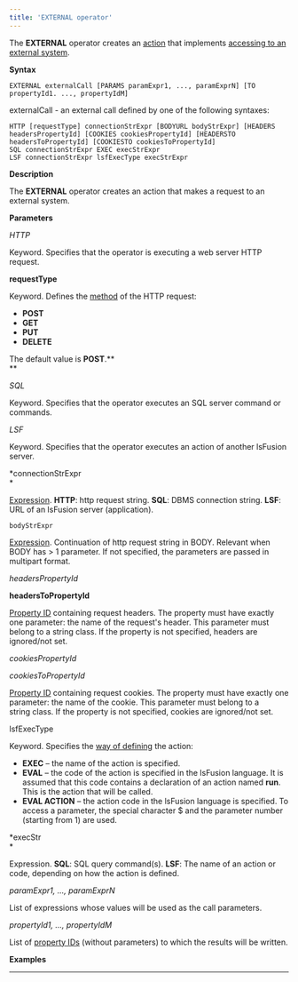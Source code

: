 ```yaml
---
title: 'EXTERNAL operator'
---
```


The **EXTERNAL** operator creates an [action](Actions.md) that implements [accessing to an external system](Access_to_an_external_system_EXTERNAL_.md). 

**Syntax**

    EXTERNAL externalCall [PARAMS paramExpr1, ..., paramExprN] [TO propertyId1. ..., propertyIdM]

externalCall - an external call defined by one of the following syntaxes:

    HTTP [requestType] connectionStrExpr [BODYURL bodyStrExpr] [HEADERS headersPropertyId] [COOKIES cookiesPropertyId] [HEADERSTO headersToPropertyId] [COOKIESTO cookiesToPropertyId]
    SQL connectionStrExpr EXEC execStrExpr
    LSF connectionStrExpr lsfExecType execStrExpr

**Description**

The **EXTERNAL** operator creates an action that makes a request to an external system.

**Parameters**

*HTTP*

Keyword. Specifies that the operator is executing a web server HTTP request.

**requestType**

Keyword. Defines the [method](https://ru.wikipedia.org/wiki/HTTP#%D0%9C%D0%B5%D1%82%D0%BE%D0%B4%D1%8B) of the HTTP request:

-   **POST**
-   **GET**
-   **PUT**
-   **DELETE**

The default value is **POST**.**  
**

*SQL*

Keyword. Specifies that the operator executes an SQL server command or commands.

*LSF*

Keyword. Specifies that the operator executes an action of another lsFusion server.

*connectionStrExpr  
*

[Expression](Expression.md). ****HTTP****: http request string. **SQL**: DBMS connection string. **LSF**: URL of an lsFusion server (application).

    bodyStrExpr

[Expression](Expression.md). Continuation of http request string in BODY. Relevant when BODY has &gt; 1 parameter. If not specified, the parameters are passed in multipart format.

*headersPropertyId*

**headersToPropertyId**

[Property ID](IDs_1573053.html#IDs-propertyid) containing request headers. The property must have exactly one parameter: the name of the request's header. This parameter must belong to a string class. If the property is not specified, headers are ignored/not set.

*cookiesPropertyId*

*cookiesToPropertyId*

[Property ID](IDs_1573053.html#IDs-propertyid) containing request cookies. The property must have exactly one parameter: the name of the cookie. This parameter must belong to a string class. If the property is not specified, cookies are ignored/not set.

lsfExecType

Keyword. Specifies the [way of defining](Access-from-an-external-system_51216539.html#Accessfromanexternalsystem-actiontype) the action:

-   **EXEC** – the name of the action is specified.
-   **EVAL** – the code of the action is specified in the lsFusion language. It is assumed that this code contains a declaration of an action named **run**. This is the action that will be called.
-   **EVAL ACTION** – the action code in the lsFusion language is specified. To access a parameter, the special character $ and the parameter number (starting from 1) are used.

*execStr  
*

Expression. **SQL**: SQL query command(s). **LSF**: The name of an action or code, depending on how the action is defined.

*paramExpr1, ..., paramExprN*

List of expressions whose values will be used as the call parameters.

*propertyId1, ..., propertyIdM*

List of [property IDs](IDs_1573053.html#IDs-id-Синтаксическиеэлементы-propertyid) (without parameters) to which the results will be written.

**Examples**

************************************



  
